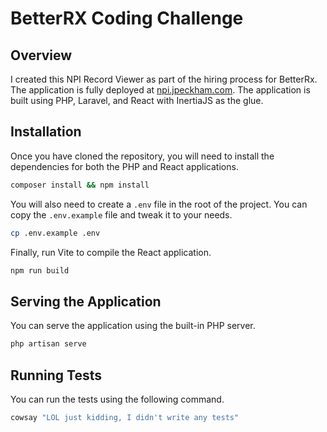# BetterRX Coding Challenge
## Overview
I created this NPI Record Viewer as part of the hiring process for BetterRx. The application is fully deployed at
[npi.jpeckham.com](https://npi.jpeckham.com). The application is built using PHP, Laravel, and React with InertiaJS as the glue.

## Installation
Once you have cloned the repository, you will need to install the dependencies for both the PHP and React applications.
```bash
composer install && npm install
```
You will also need to create a `.env` file in the root of the project. You can copy the `.env.example` file and tweak it to your needs.
```bash
cp .env.example .env
```
Finally, run Vite to compile the React application.
```bash
npm run build
```
## Serving the Application
You can serve the application using the built-in PHP server.
```bash
php artisan serve
```
## Running Tests
You can run the tests using the following command.
```bash
cowsay "LOL just kidding, I didn't write any tests"
```


